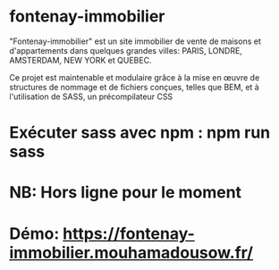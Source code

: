 # fontenay-immobilier
"Fontenay-immobilier" est un site immobilier de vente de maisons et d'appartements
dans quelques grandes villes: PARIS, LONDRE, AMSTERDAM, NEW YORK et QUEBEC.

Ce projet est maintenable et modulaire grâce à la mise en œuvre de structures de nommage
et de fichiers conçues, telles que BEM, et à l'utilisation de SASS, un précompilateur CSS

# Exécuter sass avec npm :  npm run sass
# NB: Hors ligne pour le moment 
# Démo: https://fontenay-immobilier.mouhamadousow.fr/
